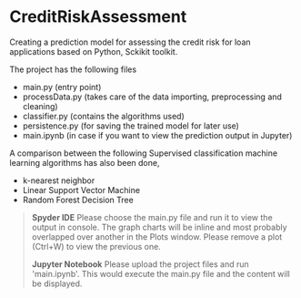 # CreditRiskAssessment

Creating a prediction model for assessing the credit risk for loan applications based on Python, Sckikit toolkit.

The project has the following files
- main.py (entry point)
- processData.py (takes care of the data importing, preprocessing and cleaning)
- classifier.py (contains the algorithms used)
- persistence.py (for saving the trained model for later use)
- main.ipynb (in case if you want to view the prediction output in Jupyter)


A comparison between the following Supervised classification machine learning algorithms has also been done,
- k-nearest neighbor
- Linear Support Vector Machine
- Random Forest Decision Tree


> **Spyder IDE**
>     Please choose the main.py file and run it to view the output in console. The graph charts will be inline and most probably overlapped over another in the Plots window. Please remove a plot (Ctrl+W) to view the previous one.
> 
> **Jupyter Notebook**
>     Please upload the project files and run 'main.ipynb'. This would execute the main.py file and the content will be displayed.
